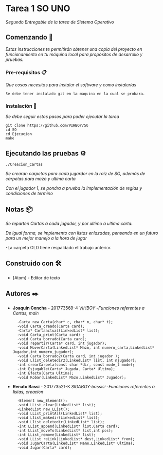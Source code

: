 # Tarea 1 SO UNO

_Segundo Entregable de la tarea de Sistema Operativo_

## Comenzando 🚀

_Estas instrucciones te permitirán obtener una copia del proyecto en funcionamiento en tu máquina local para propósitos de desarrollo y pruebas._

### Pre-requisitos 📋

_Que cosas necesitas para instalar el software y como instalarlas_

```
Se debe tener instalado git en la maquina en la cual se probara.
```

### Instalación 🔧

_Se debe seguir estos pasos para poder ejecutar la tarea_

```
git clone https://github.com/VIHBOY/SO
cd SO
cd Ejecucion
make
```
## Ejecutando las pruebas ⚙️

```
./Creacion_Cartas
```
_Se crearan carpetas para cada jugardor en la raiz de SO, además de carpetas para mazo y ultima carta_

_Con el jugador 1, se pondra a prueba la implementación de reglas y condiciones de termino_

## Notas 📦

_Se reparten Cartas a cada jugador, y por ultimo a ultima carta._

_De igual forma, se implemento con listas enlazadas, pensando en un futuro para un mejor manejo a la hora de jugar_

-La carpeta OLD tiene respaldado el trabajo anterior.

## Construido con 🛠️

* [Atom] - Editor de texto

## Autores ✒️

* **Joaquin Concha** - 201773569-4 *VIHBOY*
   -_Funciones referentes a Cartas, main_
   
        -Carta new_Carta(char* c, char* n, char* t);    
        -void Carta_creado(Carta card);   
        -Carta* Cartaactual(LinkedList* list);    
        -void Carta_print(Carta card) ;  
        -void Carta_borrado(Carta card);  
        -void repartir(Carta* card, int jugador);    
        -void MoverCarta(LinkedList* Mazo, int numero_carta,LinkedList* Jugador,int numero_jugador);  
        -void Carta_borrado2(Carta card, int jugador );  
        -void Llist_deletedir2(LinkedList* list, int njugador);    
        -int crearCarpeta(const char *dir, const mode_t mode);
        -int Esjugable(Carta* Jugada, Carta* Ultima);
        -int Efecto(Carta Ultima);
        -void Robar(LinkedList* Mazo,LinkedList* Jugador);
* **Renato Bassi** - 201773521-K *SIDABOY-bassisi*
  -_Funciones referentes a listas, creacion_  
  
        -Element new_Element();  
        -void LList_clear(LinkedList* list);  
        -LinkedList new_LList();  
        -void LList_printAll(LinkedList* list);    
        -void Llist_makedir(LinkedList* list);  
        -void Llist_deletedir(LinkedList* list);  
        -int LList_append(LinkedList* list,Carta card);  
        -int LList_moveTo(LinkedList* list,int pos);  
        -int LList_remove(LinkedList* list);  
        -void LList_reLink(LinkedList* dest,LinkedList* from);
        -void JugarCarta(LinkedList* Mano,LinkedList* Ultima);
        -void Jugar(Carta* card);
